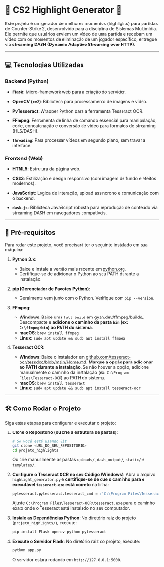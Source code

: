# 🎥 CS2 Highlight Generator 🚀

Este projeto é um gerador de melhores momentos (highlights) para partidas de Counter-Strike 2, desenvolvido para a disciplina de Sistemas Multimídia. Ele permite que usuários enviem um vídeo de uma partida e recebam um vídeo com os momentos de eliminação de um jogador específico, entregue via **streaming DASH (Dynamic Adaptive Streaming over HTTP)**.

---

## 💻 Tecnologias Utilizadas

### Backend (Python)

* **Flask**: Micro-framework web para a criação do servidor.

* **OpenCV (`cv2`)**: Biblioteca para processamento de imagens e vídeo.

* **PyTesseract**: Wrapper Python para a ferramenta Tesseract OCR.

* **FFmpeg**: Ferramenta de linha de comando essencial para manipulação, corte, concatenação e conversão de vídeo para formatos de streaming (HLS/DASH).

* **`threading`**: Para processar vídeos em segundo plano, sem travar a interface.

### Frontend (Web)

* **HTML5**: Estrutura da página web.

* **CSS3**: Estilização e design responsivo (com imagem de fundo e efeitos modernos).

* **JavaScript**: Lógica de interação, upload assíncrono e comunicação com o backend.

* **`dash.js`**: Biblioteca JavaScript robusta para reprodução de conteúdo via streaming DASH em navegadores compatíveis.

---

## 🚀 Pré-requisitos

Para rodar este projeto, você precisará ter o seguinte instalado em sua máquina:

1.  **Python 3.x**:
    * Baixe e instale a versão mais recente em [python.org](https://www.python.org/downloads/).
    * Certifique-se de adicionar o Python ao seu PATH durante a instalação.

2.  **pip (Gerenciador de Pacotes Python)**:
    * Geralmente vem junto com o Python. Verifique com `pip --version`.

3.  **FFmpeg**:
    * **Windows**: Baixe uma `full build` em [gyan.dev/ffmpeg/builds/](https://www.gyan.dev/ffmpeg/builds/ffmpeg-git-full.7z). Descompacte e **adicione o caminho da pasta `bin` (ex: `C:\ffmpeg\bin`) ao PATH do sistema**.
    * **macOS**: `brew install ffmpeg`
    * **Linux**: `sudo apt update && sudo apt install ffmpeg`

4.  **Tesseract OCR**:
    * **Windows**: Baixe o instalador em [github.com/tesseract-ocr/tessdoc/blob/main/Home.md](https://github.com/tesseract-ocr/tessdoc/blob/main/Home.md). **Marque a opção para adicionar ao PATH durante a instalação**. Se não houver a opção, adicione manualmente o caminho da instalação (ex: `C:\Program Files\Tesseract-OCR`) ao PATH do sistema.
    * **macOS**: `brew install tesseract`
    * **Linux**: `sudo apt update && sudo apt install tesseract-ocr`

---

## 🛠️ Como Rodar o Projeto

Siga estas etapas para configurar e executar o projeto:

1.  **Clone o Repositório (ou crie a estrutura de pastas)**:
    ```bash
    # Se você está usando Git
    git clone <URL_DO_SEU_REPOSITORIO>
    cd projeto_highlights
    ```
    Ou crie manualmente as pastas `uploads/`, `dash_output/`, `static/` e `templates/`.

2.  **Configure o Tesseract OCR no seu Código (Windows)**:
    Abra o arquivo `highlight_generator.py` e **certifique-se de que o caminho para o executável `tesseract.exe` está correto** na linha:
    ```python
    pytesseract.pytesseract.tesseract_cmd = r'C:\Program Files\Tesseract-OCR\tesseract.exe'
    ```
    Ajuste `C:\Program Files\Tesseract-OCR\tesseract.exe` para o caminho exato onde o Tesseract está instalado no seu computador.

3.  **Instale as Dependências Python**:
    No diretório raiz do projeto (`projeto_highlights/`), execute:
    ```bash
    pip install Flask opencv-python pytesseract
    ```

4.  **Execute o Servidor Flask**:
    No diretório raiz do projeto, execute:
    ```bash
    python app.py
    ```
    O servidor estará rodando em `http://127.0.0.1:5000`.
